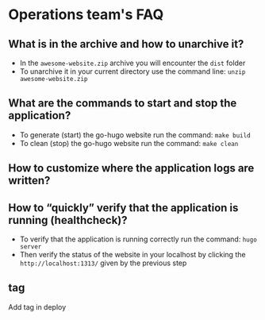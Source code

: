 # Operations team's FAQ

## What is in the archive and how to unarchive it?

* In the `awesome-website.zip` archive you will encounter the `dist` folder
* To unarchive it in your current directory use the command line:
`unzip awesome-website.zip`

## What are the commands to start and stop the application?

* To generate (start) the go-hugo website run the command: `make build`
* To clean (stop) the go-hugo website run the command: `make clean`

## How to customize where the application logs are written?

## How to “quickly” verify that the application is running (healthcheck)?

* To verify that the application is running correctly run the command: `hugo server`
* Then verify the status of the website in your localhost by clicking the
`http://localhost:1313/` given by the previous step

## tag

Add tag in deploy

